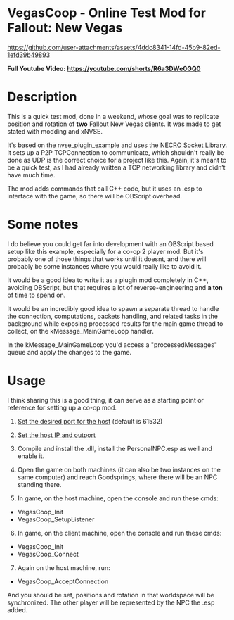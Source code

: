# VegasCoop - Online Test Mod for Fallout: New Vegas


https://github.com/user-attachments/assets/4ddc8341-14fd-45b9-82ed-1efd39b49893


**Full Youtube Video: https://youtube.com/shorts/R6a3DWe0GQ0** 

# Description

This is a quick test mod, done in a weekend, whose goal was to replicate position and rotation of **two** Fallout New Vegas clients. It was made to get stated with modding and xNVSE.

It's based on the nvse_plugin_example and uses the [NECRO Socket Library](https://github.com/silvematt/NECRO-MMO/). It sets up a P2P TCPConnection to communicate, which shouldn't really be done as UDP is the correct choice for a project like this. Again, it's meant to be a quick test, as I had already written a TCP networking library and didn’t have much time.

The mod adds commands that call C++ code, but it uses an .esp to interface with the game, so there will be OBScript overhead.

# Some notes

I do believe you could get far into development with an OBScript based setup like this example, especially for a co-op 2 player mod. But it's probably one of those things that works until it doesnt, and there will probably be some instances where you would really like to avoid it. 

It would be a good idea to write it as a plugin mod completely in C++, avoiding OBScript, but that requires a lot of reverse-engineering and **a ton** of time to spend on.


It would be an incredibly good idea to spawn a separate thread to handle the connection, computations, packets handling, and related tasks in the background while exposing processed results for the main game thread to collect, on the kMessage_MainGameLoop handler. 

In the kMessage_MainGameLoop you'd access a "processedMessages" queue and apply the changes to the game.


# Usage

I think sharing this is a good thing, it can serve as a starting point or reference for setting up a co-op mod.

1) [Set the desired port for the host](https://github.com/silvematt/VegasCoop/blob/665c99974e314fc2e2ed27191a3675a35632f218/src/VegasCoopBlock.h#L35) (default is 61532)


2) [Set the host IP and outport](https://github.com/silvematt/VegasCoop/blob/665c99974e314fc2e2ed27191a3675a35632f218/src/VegasCoopBlock.h#L75)


3) Compile and install the .dll, install the PersonalNPC.esp as well and enable it.


4) Open the game on both machines (it can also be two instances on the same computer) and reach Goodsprings, where there will be an NPC standing there.


5) In game, on the host machine, open the console and run these cmds:
* VegasCoop_Init
* VegasCoop_SetupListener


6) In game, on the client machine, open the console and run these cmds:
* VegasCoop_Init
* VegasCoop_Connect


7) Again on the host machine, run:
* VegasCoop_AcceptConnection



And you should be set, positions and rotation in that worldspace will be synchronized. The other player will be represented by the NPC the .esp added.

